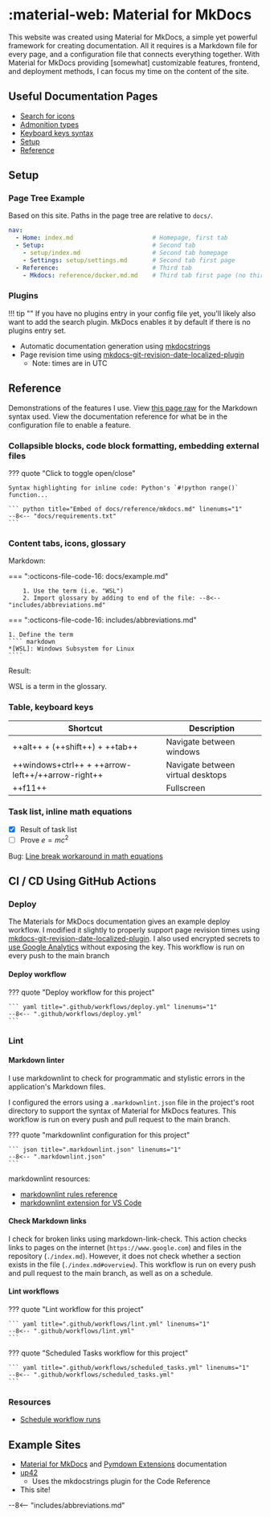 # :material-web: Material for MkDocs

This website was created using Material for MkDocs, a simple yet powerful framework for creating documentation.
All it requires is a Markdown file for every page, and a configuration file that connects everything together.
With Material for MkDocs providing [somewhat] customizable features, frontend, and deployment methods,
I can focus my time on the content of the site.

## Useful Documentation Pages

- [Search for icons](https://squidfunk.github.io/mkdocs-material/reference/icons-emojis/#search)
- [Admonition types](https://squidfunk.github.io/mkdocs-material/reference/admonitions/#supported-types)
- [Keyboard keys syntax](https://facelessuser.github.io/pymdown-extensions/extensions/keys/#extendingmodifying-key-map-index)
- [Setup](https://squidfunk.github.io/mkdocs-material/setup/changing-the-colors/)
- [Reference](https://squidfunk.github.io/mkdocs-material/reference/)

## Setup

### Page Tree Example

Based on this site. Paths in the page tree are relative to `docs/`.

``` yaml
nav:
  - Home: index.md                      # Homepage, first tab
  - Setup:                              # Second tab
    - setup/index.md                    # Second tab homepage
    - Settings: setup/settings.md       # Second tab first page
  - Reference:                          # Third tab
    - Mkdocs: reference/docker.md.md    # Third tab first page (no third tab homepage)
```

### Plugins

!!! tip ""
    If you have no plugins entry in your config file yet, you'll likely also want to add the search plugin.
    MkDocs enables it by default if there is no plugins entry set.

- Automatic documentation generation using [mkdocstrings](https://mkdocstrings.github.io/)
- Page revision time using [mkdocs-git-revision-date-localized-plugin](https://squidfunk.github.io/mkdocs-material/setup/adding-a-git-repository/#revision-date-localized)
    - Note: times are in UTC

## Reference

Demonstrations of the features I use. View [this page raw](https://raw.githubusercontent.com/patrick-5546/notes/main/docs/reference/mkdocs.md) for the Markdown syntax used.
View the documentation reference for what be in the configuration file to enable a feature.

### Collapsible blocks, code block formatting, embedding external files

??? quote "Click to toggle open/close"

    Syntax highlighting for inline code: Python's `#!python range()` function...

    ``` python title="Embed of docs/reference/mkdocs.md" linenums="1"
    --8<-- "docs/requirements.txt"
    ```

### Content tabs, icons, glossary

Markdown:

=== ":octicons-file-code-16: docs/example.md"

        1. Use the term (i.e. "WSL")
        2. Import glossary by adding to end of the file: --8<-- "includes/abbreviations.md"

=== ":octicons-file-code-16: includes/abbreviations.md"

    1. Define the term
    ```` markdown
    *[WSL]: Windows Subsystem for Linux
    ````

Result:

WSL is a term in the glossary.

### Table, keyboard keys

| Shortcut     | Description                          |
| ----------- | ------------------------------------ |
| ++alt++ + (++shift++) + ++tab++ | Navigate between windows |
| ++windows+ctrl++ + ++arrow-left++/++arrow-right++ | Navigate between virtual desktops |
| ++f11++ | Fullscreen |

### Task list, inline math equations

- [x] Result of task list
- [ ] Prove $e=mc^2$

Bug: [Line break workaround in math equations](https://github.com/mathjax/MathJax/issues/2312#issuecomment-538185951)

## CI / CD Using GitHub Actions

### Deploy

The Materials for MkDocs documentation gives an example deploy workflow. I modified it slightly
to properly support page revision times using [mkdocs-git-revision-date-localized-plugin](#plugins).
I also used encrypted secrets to
[use Google Analytics](https://squidfunk.github.io/mkdocs-material/setup/setting-up-site-analytics/#google-analytics) without exposing the key.
This workflow is run on every push to the main branch

#### Deploy workflow

??? quote "Deploy workflow for this project"

    ``` yaml title=".github/workflows/deploy.yml" linenums="1"
    --8<-- ".github/workflows/deploy.yml"
    ```

### Lint

#### Markdown linter

I use markdownlint to check for programmatic and stylistic errors in the application's Markdown files.

I configured the errors using a `.markdownlint.json` file in the project's root directory to support
the syntax of Material for MkDocs features.
This workflow is run on every push and pull request to the main branch.

??? quote "markdownlint configuration for this project"

    ``` json title=".markdownlint.json" linenums="1"
    --8<-- ".markdownlint.json"
    ```

markdownlint resources:

- [markdownlint rules reference](https://github.com/DavidAnson/markdownlint/blob/v0.24.0/doc/Rules.md)
- [markdownlint extension for VS Code](https://marketplace.visualstudio.com/items?itemName=DavidAnson.vscode-markdownlint)

#### Check Markdown links

I check for broken links using markdown-link-check. This action checks links to pages on the internet
(`https://www.google.com`) and files in the repository (`./index.md`).
However, it does not check whether a section exists in the file (`./index.md#overview`).
This workflow is run on every push and pull request to the main branch, as well as on a schedule.

#### Lint workflows

??? quote "Lint workflow for this project"

    ``` yaml title=".github/workflows/lint.yml" linenums="1"
    --8<-- ".github/workflows/lint.yml"
    ```

??? quote "Scheduled Tasks workflow for this project"

    ``` yaml title=".github/workflows/scheduled_tasks.yml" linenums="1"
    --8<-- ".github/workflows/scheduled_tasks.yml"
    ```

### Resources

- [Schedule workflow runs](https://docs.github.com/en/actions/using-workflows/events-that-trigger-workflows#schedule)

## Example Sites

- [Material for MkDocs](https://squidfunk.github.io/mkdocs-material/) and [Pymdown Extensions](https://facelessuser.github.io/pymdown-extensions/) documentation
- [up42](https://sdk.up42.com/)
    - Uses the mkdocstrings plugin for the Code Reference
- This site!

--8<-- "includes/abbreviations.md"
